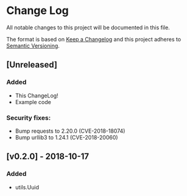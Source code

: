 # Change Log

All notable changes to this project will be documented in this file.

The format is based on [Keep a Changelog](http://keepachangelog.com/en/1.0.0/)
and this project adheres to [Semantic
Versioning](http://semver.org/spec/v2.0.0.html).

## [Unreleased]

### Added
- This ChangeLog!
- Example code

### Security fixes:
- Bump requests to 2.20.0 (CVE-2018-18074)
- Bump urllib3 to 1.24.1 (CVE-2018-20060)


## [v0.2.0] - 2018-10-17
### Added
- utils.Uuid
